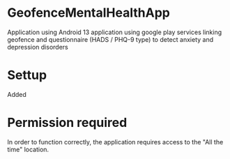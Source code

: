 # GeofenceMentalHealthApp

Application using Android 13 application using google play services linking geofence and questionnaire (HADS / PHQ-9 type) to detect anxiety and depression disorders

# Settup 
Added 

# Permission required

In order to function correctly, the application requires access to the "All the time" location.
